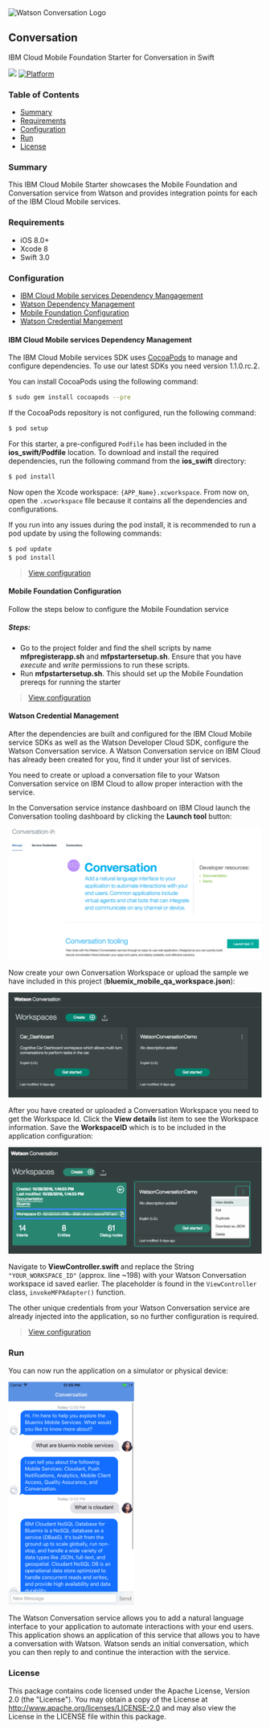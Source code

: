 <img src="https://bluemixassets.eu-gb.mybluemix.net/api/Products/image/logos/conversation.svg?key=[starter-watson-conversation]&event=readme-image-view" alt="Watson Conversation Logo" width="200px"/>

## Conversation
IBM Cloud Mobile Foundation Starter for Conversation in Swift

[![](https://img.shields.io/badge/bluemix-powered-blue.svg)](https://bluemix.net)
[![Platform](https://img.shields.io/badge/platform-ios_swift-lightgrey.svg?style=flat)](https://developer.apple.com/swift/)

### Table of Contents
* [Summary](#summary)
* [Requirements](#requirements)
* [Configuration](#configuration)
* [Run](#run)
* [License](#license)

### Summary
This IBM Cloud Mobile Starter showcases the Mobile Foundation and Conversation service from Watson and provides integration points for each of the IBM Cloud Mobile services.

### Requirements
* iOS 8.0+
* Xcode 8
* Swift 3.0

### Configuration
* [IBM Cloud Mobile services Dependency Mangagement](#bluemix-mobile-services-dependency-management)
* [Watson Dependency Management](#watson-dependency-management)
* [Mobile Foundation Configuration](#mobile-foundation-configuration)
* [Watson Credential Mangement](#watson-credential-management)

#### IBM Cloud Mobile services Dependency Management
The IBM Cloud Mobile services SDK uses [CocoaPods](https://cocoapods.org/) to manage and configure dependencies. To use our latest SDKs you need version 1.1.0.rc.2.

You can install CocoaPods using the following command:

```bash
$ sudo gem install cocoapods --pre
```

If the CocoaPods repository is not configured, run the following command:

```bash
$ pod setup
```

For this starter, a pre-configured `Podfile` has been included in the **ios_swift/Podfile** location. To download and install the required dependencies, run the following command from the **ios_swift** directory:

```bash
$ pod install
```
Now open the Xcode workspace: `{APP_Name}.xcworkspace`. From now on, open the `.xcworkspace` file because it contains all the dependencies and configurations.

If you run into any issues during the pod install, it is recommended to run a pod update by using the following commands:

```bash
$ pod update
$ pod install
```

> [View configuration](#configuration)

#### Mobile Foundation Configuration

Follow the steps below to configure the Mobile Foundation service
##### Steps:

* Go to the project folder and find the shell scripts by name **mfpregisterapp.sh** and **mfpstartersetup.sh**. Ensure that you have *execute* and *write* permissions to run these scripts.
* Run **mfpstartersetup.sh**. This should set up the Mobile Foundation prereqs for running the starter

> [View configuration](#configuration)

#### Watson Credential Management
After the dependencies are built and configured for the IBM Cloud Mobile service SDKs as well as the Watson Developer Cloud SDK, configure the Watson Conversation service. A Watson Conversation service on IBM Cloud has already been created for you, find it under your list of services.

You need to create or upload a conversation file to your Watson Conversation service on IBM Cloud to allow proper interaction with the service.

In the Conversation service instance dashboard on IBM Cloud launch the Conversation tooling dashboard by clicking the **Launch tool** button:

![ConversationDashboard](README_Images/ConversationDashboard.png)

Now create your own Conversation Workspace or upload the sample we have included in this project (**bluemix_mobile_qa_workspace.json**):

![ConversationWorkspace](README_Images/ConversationWorkspace.png)

After you have created or uploaded a Conversation Workspace you need to get the Workspace Id. Click the **View details** list item to see the Workspace information. Save the **WorkspaceID** which is to be included in the application configuration:

![ConversationWorkspaceID](README_Images/ConversationWorkspaceID.png)

Navigate to **ViewController.swift** and replace the String `"YOUR_WORKSPACE_ID"` (approx. line ~198) with your Watson Conversation workspace id saved earlier. The placeholder is found in the `ViewController` class, `invokeMFPAdapter()` function.

The other unique credentials from your Watson Conversation service are already injected into the application, so no further configuration is required.

> [View configuration](#configuration)

### Run
You can now run the application on a simulator or physical device:

<img src="README_Images/ConversationScreenshot.png" alt="Conversation App Screenshot" width="250px"/>

The Watson Conversation service allows you to add a natural language interface to your application to automate interactions with your end users. This application shows an application of this service that allows you to have a conversation with Watson. Watson sends an initial conversation, which you can then reply to and continue the interaction with the service.

### License
This package contains code licensed under the Apache License, Version 2.0 (the "License"). You may obtain a copy of the License at http://www.apache.org/licenses/LICENSE-2.0 and may also view the License in the LICENSE file within this package.
